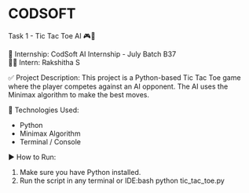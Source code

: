 # CODSOFT
Task 1 - Tic Tac Toe AI 🎮🤖

📌 Internship: CodSoft AI Internship - July Batch B37  
👩‍💻 Intern: Rakshitha S  

✅ Project Description:
This project is a Python-based Tic Tac Toe game where the player competes against an AI opponent. The AI uses the Minimax algorithm to make the best moves.

🔧 Technologies Used:
- Python  
- Minimax Algorithm  
- Terminal / Console

▶️ How to Run:
1. Make sure you have Python installed.
2. Run the script in any terminal or IDE:bash
   python tic_tac_toe.py

